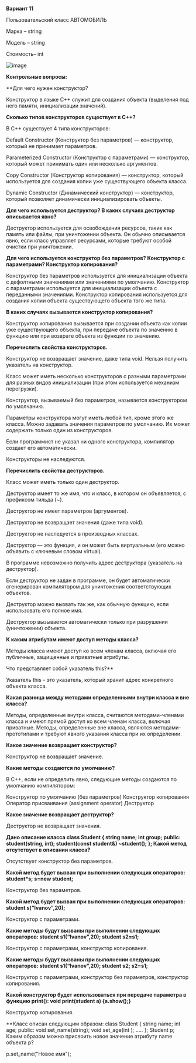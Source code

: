 ******Вариант 11******

Пользовательский класс АВТОМОБИЛЬ

Марка – string

Модель – string

Стоимость– int

![image](https://github.com/user-attachments/assets/59596be9-2b41-48b9-b228-7f26aedcf1b1)

******Контрольные вопросы:******

**Для чего нужен конструктор?

Конструктор в языке С++ служит для создания объекта (выделения под него памяти, инициализации значений).

**Сколько типов конструкторов существует в С++?**

В C++ существует 4 типа конструкторов:

Default Constructor (Конструктор без параметров) — конструктор, который не принимает параметров.

Parameterized Constructor (Конструктор с параметрами) — конструктор, который может принимать один или несколько аргументов.

Copy Constructor (Конструктор копирования) — конструктор, который используется для создания копии уже существующего объекта класса.

Dynamic Constructor (Динамический конструктор) — конструктор, который позволяет динамически инициализировать объекты.

**Для чего используется деструктор? В каких случаях деструктор описывается явно?**

Деструктор используется для освобождения ресурсов, таких как память или файлы, при уничтожении объекта. Он обычно описывается явно, если класс управляет ресурсами, которые требуют особой очистки при уничтожении.

**Для чего используется конструктор без параметров? Конструктор с параметрами? Конструктор копирования?**

Конструктор без параметров используется для инициализации объекта с дефолтными значениями или значениями по умолчанию.
Конструктор с параметрами используется для инициализации объекта с переданными значениями.
Конструктор копирования используется для создания копии объекта существующего объекта того же типа.

**В каких случаях вызывается конструктор копирования?**

Конструктор копирования вызывается при создании объекта как копии уже существующего объекта, при передаче объекта по значению в функцию или при возврате объекта из функции по значению.

**Перечислить свойства конструкторов.**

Конструктор не возвращает значение, даже типа void. Нельзя получить указатель на конструктор.

Класс может иметь несколько конструкторов с разными параметрами для разных видов инициализации (при этом используется механизм перегрузки).

Конструктор, вызываемый без параметров, называется конструктором по умолчанию.

Параметры конструктора могут иметь любой тип, кроме этого же класса. Можно задавать значения параметров по умолчанию. Их может содержать только один из конструкторов.

Если программист не указал ни одного конструктора, компилятор создает его автоматически.

Конструкторы не наследуются.

**Перечислить свойства деструкторов.**

Класс может иметь только один деструктор.

Деструктор имеет то же имя, что и класс, в котором он объявляется, с префиксом тильда (~).

Деструктор не имеет параметров (аргументов).

Деструктор не возвращает значения (даже типа void).

Деструктор не наследуется в производных классах.

Деструктор — это функция, и он может быть виртуальным (его можно объявить с ключевым словом virtual).

В программе невозможно получить адрес деструктора (указатель на деструктор).

Если деструктор не задан в программе, он будет автоматически сгенерирован компилятором для уничтожения соответствующих объектов.

Деструктор можно вызвать так же, как обычную функцию, если использовать его полное имя.

Деструктор вызывается автоматически только при разрушении (уничтожении) объекта.

**К каким атрибутам имеют доступ методы класса?**

Методы класса имеют доступ ко всем членам класса, включая его публичные, защищенные и приватные атрибуты.

Что представляет собой указатель this?**

Указатель this - это указатель, который хранит адрес конкретного объекта класса.

**Какая разница между методами определенными внутри класса и вне класса?**

Методы, определенные внутри класса, считаются методами-членами класса и имеют прямой доступ ко всем членам класса, включая приватные. Методы, определенные вне класса, являются методами-прототипами и требуют явного указания класса при их определении.

**Какое значение возвращает конструктор?**

Конструктор не возвращает значение.

**Какие методы создаются по умолчанию?**

В C++, если не определить явно, следующие методы создаются по умолчанию компилятором:

Конструктор по умолчанию (без параметров)
Конструктор копирования
Оператор присваивания (assignment operator)
Деструктор

**Какое значение возвращает деструктор?**

Деструктор не возвращает значения.

**Дано описание класса class Student { string name; int group; public: student(string, int); student(const student&) ~student(); }; Какой метод отсутствует в описании класса?**

Отсутствует конструктор без параметров.

**Какой метод будет вызван при выполнении следующих операторов: student*s; s=new student;**

Конструктор без параметров.

**Какой метод будет вызван при выполнении следующих операторов: student s(“Ivanov”,20);**

Конструктор с параметрами.

**Какие методы будут вызваны при выполнении следующих операторов: student s1(“Ivanov”,20); student s2=s1;**

Конструктор с параметрами, конструктор копирования.

**Какие методы будут вызваны при выполнении следующих операторов: student s1(“Ivanov”,20); student s2; s2=s1;**

Конструктор с параметрами, конструктор без параметров, конструктор копирования.

**Какой конструктор будет использоваться при передаче параметра в функцию print(): void print(student a) {a.show();}**

Конструктор копирования.

**Класс описан следующим образом: class Student { string name; int age; public: void set_name(string); void set_age(int ); ….. }; Student p; Каким образом можно присвоить новое значение атрибуту name объекта р?

p.set_name("Новое имя");
